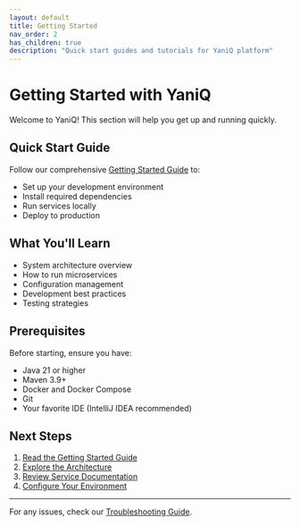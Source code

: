 ```yaml
---
layout: default
title: Getting Started
nav_order: 2
has_children: true
description: "Quick start guides and tutorials for YaniQ platform"
---
```


# Getting Started with YaniQ

Welcome to YaniQ! This section will help you get up and running quickly.

## Quick Start Guide

Follow our comprehensive [Getting Started Guide](pages/getting-started/GETTING_STARTED.html) to:

- Set up your development environment
- Install required dependencies
- Run services locally
- Deploy to production

## What You'll Learn

- System architecture overview
- How to run microservices
- Configuration management
- Development best practices
- Testing strategies

## Prerequisites

Before starting, ensure you have:

- Java 21 or higher
- Maven 3.9+
- Docker and Docker Compose
- Git
- Your favorite IDE (IntelliJ IDEA recommended)

## Next Steps

1. [Read the Getting Started Guide](pages/getting-started/GETTING_STARTED.html)
2. [Explore the Architecture](../guides/pages/guides/ARCHITECTURE.html)
3. [Review Service Documentation](../../services/services.html)
4. [Configure Your Environment](../guides/pages/guides/CONFIGURATION.html)

---

For any issues, check our [Troubleshooting Guide](../guides/pages/guides/TROUBLESHOOTING.html).
